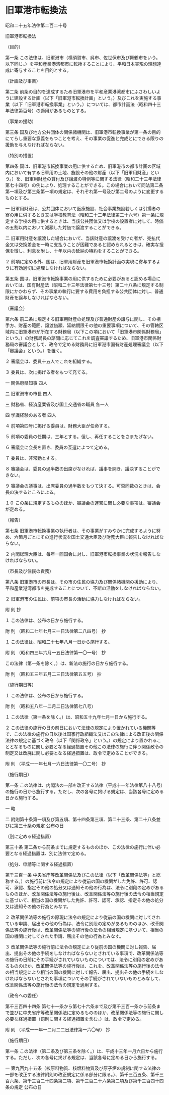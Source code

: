 # 旧軍港市転換法

昭和二十五年法律第二百二十号

旧軍港市転換法

（目的）

第一条 この法律は、旧軍港市（横須賀市、呉市、佐世保市及び舞鶴市をいう。以下同じ。）を平和産業港湾都市に転換することにより、平和日本実現の理想達成に寄与することを目的とする。

（計画及び事業）

第二条 前条の目的を達成するため旧軍港市を平和産業港湾都市にふさわしいように建設する計画（以下「旧軍港市転換計画」という。）及びこれを実施する事業（以下「旧軍港市転換事業」という。）については、都市計画法（昭和四十三年法律第百号）の適用があるものとする。

（事業の援助）

第三条 国及び地方公共団体の関係諸機関は、旧軍港市転換事業が第一条の目的にてらし重要な意義をもつことを考え、その事業の促進と完成とにできる限りの援助を与えなければならない。

（特別の措置）

第四条 国は、旧軍港市転換事業の用に供するため、旧軍港市の都市計画の区域内において有する旧軍用の土地、施設その他の財産（以下「旧軍用財産」という。）を、旧軍用財産の貸付及び譲渡の特例等に関する法律（昭和二十三年法律第七十四号）の例により、処理することができる。この場合において同法第二条第一項及び第三条第一項の規定は、それぞれ第一号及び第二号のように変更するものとする。

一 旧軍用財産は、公共団体において医療施設、社会事業施設若しくは引揚者の寮の用に供するとき又は学校教育法（昭和二十二年法律第二十六号）第一条に規定する学校の用に供するときは、当該公共団体又は学校の設置者に対して、時価の五割以内において減額した対価で譲渡することができる。

二 旧軍用財産を譲渡した場合において、当該財産の譲渡を受けた者が、売払代金又は交換差金を一時に支払うことが困難であると認められるときは、確実な担保を徴し、利息を附し、十年以内の延納の特約をすることができる。

２ 前項に定める外、国は、旧軍用財産を旧軍港市転換計画の実現に寄与するように有効適切に処理しなければならない。

第五条 国は、旧軍港市転換事業の用に供するために必要があると認める場合においては、国有財産法（昭和二十三年法律第七十三号）第二十八条に規定する制限にかかわらず、その事業の執行に要する費用を負担する公共団体に対し、普通財産を譲与しなければならない。

（審議会）

第六条 前二条に規定する旧軍用財産の処理及び普通財産の譲与に関し、その相手方、財産の範囲、譲渡価額、延納期限その他の重要事項について、その管轄区域内に旧軍港市が所在する財務局（以下この項において「旧軍港市関係財務局」という。）の財務局長の諮問に応じてこれを調査審議するため、旧軍港市関係財務局の審議会として、政令で定める財務局に旧軍港市国有財産処理審議会（以下「審議会」という。）を置く。

２ 審議会は、委員十五人でこれを組織する。

３ 委員は、次に掲げる者をもつて充てる。

一 関係府県知事 四人

二 旧軍港市の市長 四人

三 財務省、経済産業省及び国土交通省の職員 各一人

四 学識経験のある者 四人

４ 前項第四号に掲げる委員は、財務大臣が任命する。

５ 前項の委員の任期は、三年とする。但し、再任することをさまたげない。

６ 審議会に会長を置き、委員の互選によつて定める。

７ 委員は、非常勤とする。

８ 審議会は、委員の過半数の出席がなければ、議事を開き、議決することができない。

９ 審議会の議事は、出席委員の過半数をもつて決する。可否同数のときは、会長の決するところによる。

１０ この条に規定するもののほか、審議会の運営に関し必要な事項は、審議会が定める。

（報告）

第七条 旧軍港市転換事業の執行者は、その事業がすみやかに完成するように努め、六箇月ごとにその進行状況を国土交通大臣及び財務大臣に報告しなければならない。

２ 内閣総理大臣は、毎年一回国会に対し、旧軍港市転換事業の状況を報告しなければならない。

（市長及び住民の責務）

第八条 旧軍港市の市長は、その市の住民の協力及び関係諸機関の援助により、平和産業港湾都市を完成することについて、不断の活動をしなければならない。

２ 旧軍港市の住民は、前項の市長の活動に協力しなければならない。

附 則 抄

１ この法律は、公布の日から施行する。

附 則 （昭和二七年七月三一日法律第二八四号） 抄

１ この法律は、昭和二十七年八月一日から施行する。

附 則 （昭和四三年六月一五日法律第一〇一号） 抄

この法律（第一条を除く。）は、新法の施行の日から施行する。

附 則 （昭和五三年五月二三日法律第五五号） 抄

（施行期日等）

１ この法律は、公布の日から施行する。

附 則 （昭和五八年一二月二日法律第七八号）

１ この法律（第一条を除く。）は、昭和五十九年七月一日から施行する。

２ この法律の施行の日の前日において法律の規定により置かれている機関等で、この法律の施行の日以後は国家行政組織法又はこの法律による改正後の関係法律の規定に基づく政令（以下「関係政令」という。）の規定により置かれることとなるものに関し必要となる経過措置その他この法律の施行に伴う関係政令の制定又は改廃に関し必要となる経過措置は、政令で定めることができる。

附 則 （平成一一年七月一六日法律第一〇二号） 抄

（施行期日）

第一条 この法律は、内閣法の一部を改正する法律（平成十一年法律第八十八号）の施行の日から施行する。ただし、次の各号に掲げる規定は、当該各号に定める日から施行する。

一 略

二 附則第十条第一項及び第五項、第十四条第三項、第二十三条、第二十八条並びに第三十条の規定 公布の日

（別に定める経過措置）

第三十条 第二条から前条までに規定するもののほか、この法律の施行に伴い必要となる経過措置は、別に法律で定める。

（処分、申請等に関する経過措置）

第千三百一条 中央省庁等改革関係法及びこの法律（以下「改革関係法等」と総称する。）の施行前に法令の規定により従前の国の機関がした免許、許可、認可、承認、指定その他の処分又は通知その他の行為は、法令に別段の定めがあるもののほか、改革関係法等の施行後は、改革関係法等の施行後の法令の相当規定に基づいて、相当の国の機関がした免許、許可、認可、承認、指定その他の処分又は通知その他の行為とみなす。

２ 改革関係法等の施行の際現に法令の規定により従前の国の機関に対してされている申請、届出その他の行為は、法令に別段の定めがあるもののほか、改革関係法等の施行後は、改革関係法等の施行後の法令の相当規定に基づいて、相当の国の機関に対してされた申請、届出その他の行為とみなす。

３ 改革関係法等の施行前に法令の規定により従前の国の機関に対し報告、届出、提出その他の手続をしなければならないとされている事項で、改革関係法等の施行の日前にその手続がされていないものについては、法令に別段の定めがあるもののほか、改革関係法等の施行後は、これを、改革関係法等の施行後の法令の相当規定により相当の国の機関に対して報告、届出、提出その他の手続をしなければならないとされた事項についてその手続がされていないものとみなして、改革関係法等の施行後の法令の規定を適用する。

（政令への委任）

第千三百四十四条 第七十一条から第七十六条まで及び第千三百一条から前条まで並びに中央省庁等改革関係法に定めるもののほか、改革関係法等の施行に関し必要な経過措置（罰則に関する経過措置を含む。）は、政令で定める。

附 則 （平成一一年一二月二二日法律第一六〇号） 抄

（施行期日）

第一条 この法律（第二条及び第三条を除く。）は、平成十三年一月六日から施行する。ただし、次の各号に掲げる規定は、当該各号に定める日から施行する。

一 第九百九十五条（核原料物質、核燃料物質及び原子炉の規制に関する法律の一部を改正する法律附則の改正規定に係る部分に限る。）、第千三百五条、第千三百六条、第千三百二十四条第二項、第千三百二十六条第二項及び第千三百四十四条の規定 公布の日
